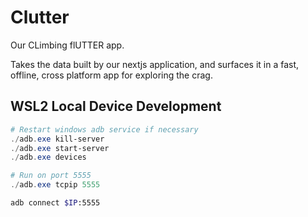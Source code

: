 # Clutter 

Our CLimbing flUTTER app.

Takes the data built by our nextjs application, and surfaces it in a fast, offline, cross platform
app for exploring the crag.

## WSL2 Local Device Development

```powershell
# Restart windows adb service if necessary
./adb.exe kill-server
./adb.exe start-server
./adb.exe devices

# Run on port 5555 
./adb.exe tcpip 5555
```

```bash
adb connect $IP:5555
```
